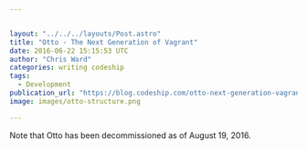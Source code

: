 ```yaml
---


layout: "../../../layouts/Post.astro"
title: "Otto - The Next Generation of Vagrant"
date: 2016-06-22 15:15:53 UTC
author: "Chris Ward"
categories: writing codeship
tags:
  - Development
publication_url: "https://blog.codeship.com/otto-next-generation-vagrant/"
image: images/otto-structure.png

---
```

Note that Otto has been decommissioned as of August 19, 2016.

